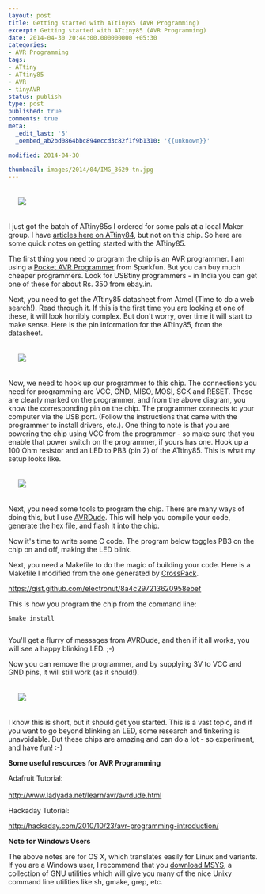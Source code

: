 ```yaml
---
layout: post
title: Getting started with ATtiny85 (AVR Programming)
excerpt: Getting started with ATtiny85 (AVR Programming)
date: 2014-04-30 20:44:00.000000000 +05:30
categories:
- AVR Programming
tags:
- ATtiny
- ATtiny85
- AVR
- tinyAVR
status: publish
type: post
published: true
comments: true
meta:
  _edit_last: '5'
  _oembed_ab2bd0864bbc894eccd3c82f1f9b1310: '{{unknown}}'

modified: 2014-04-30

thumbnail: images/2014/04/IMG_3629-tn.jpg
---
```

<p style="padding: 20px;">
<img src="{{ site.baseurl}}/images/2014/04/IMG_3628.jpg"/>
</p>
<p>I just got the batch of ATtiny85s I ordered for some pals at a local Maker group. I have <a href="http://electronut.in/tag/attiny84/">articles here on ATtiny84</a>, but not on this chip. So here are some quick notes on getting started with the ATtiny85.</p>
<p>The first thing you need to program the chip is an AVR programmer. I am using a <a href="https://www.sparkfun.com/products/9825">Pocket AVR Programmer</a> from Sparkfun. But you can buy much cheaper programmers. Look for USBtiny programmers - in India you can get one of these for about Rs. 350 from ebay.in.</p>
<p><!--more--></p>
<p>Next, you need to get the ATtiny85 datasheet from Atmel (Time to do a web search!). Read through it. If this is the first time you are looking at one of these, it will look horribly complex. But don't worry, over time it will start to make sense. Here is the pin information for the ATtiny85, from the datasheet.</p>

<p style="padding: 20px;">
<img src="{{ site.baseurl }}/images/2014/04/attiny85-pinout.png"/>
</p>
<p>Now, we need to hook up our programmer to this chip. The connections you need for programming are VCC, GND, MISO, MOSI, SCK and RESET. These are clearly marked on the programmer, and from the above diagram, you know the corresponding pin on the chip. The programmer connects to your computer via the USB port. (Follow the instructions that came with the programmer to install drivers, etc.). One thing to note is that you are powering the chip using VCC from the programmer - so make sure that you enable that power switch on the programmer, if yours has one. Hook up a 100 Ohm resistor and an LED to PB3 (pin 2) of the ATtiny85. This is what my setup looks like.</p>

<p style="padding: 20px;">
<img src="{{ site.baseurl }}/images/2014/04/IMG_3629.jpg" />
</p>

<p>Next, you need some tools to program the chip. There are many ways of doing this, but I use <a href="http://savannah.nongnu.org/projects/avrdude">AVRDude</a>. This will help you compile your code, generate the hex file, and flash it into the chip.</p>
<p>Now it's time to write some C code. The program below toggles PB3 on the chip on and off, making the LED blink.</p>
<p><script src="https://gist.github.com/electronut/7f2b10eecd4f88f51ce0.js"></script></p>
<p>Next, you need a Makefile to do the magic of building your code. Here is a Makefile I modified from the one generated by <a href="http://www.obdev.at/products/crosspack/index.html">CrossPack</a>.</p>
<p><a href="https://gist.github.com/electronut/8a4c297213620958ebef">https://gist.github.com/electronut/8a4c297213620958ebef<br />
</a></p>
<p>This is how you program the chip from the command line:</p>
<p><code>$make install<br />
</code></p>
<p>You'll get a flurry of messages from AVRDude, and then if it all works, you will see a happy blinking LED. ;-)</p>
<p>Now you can remove the programmer, and by supplying 3V to VCC and GND pins, it will still work (as it should!).</p>

<p style="padding: 20px;">
<img src="{{ site.baseurl }}/images/2014/04/IMG_3630.jpg"/>
</p>

<p>I know this is short, but it should get you started. This is a vast topic, and if you want to go beyond blinking an LED, some research and tinkering is unavoidable. But these chips are amazing and can do a lot - so experiment, and have fun! :-)</p>
<p><strong>Some useful resources for AVR Programming<br />
</strong></p>
<p>Adafruit Tutorial:<br />
<a href=" http://www.ladyada.net/learn/avr/avrdude.html"><br />
http://www.ladyada.net/learn/avr/avrdude.html</a></p>
<p>Hackaday Tutorial:</p>
<p><a href="http://hackaday.com/2010/10/23/avr-programming-introduction/">http://hackaday.com/2010/10/23/avr-programming-introduction/</a></p>
<p><strong>Note for Windows Users</strong></p>
<p>The above notes are for OS X, which translates easily for Linux and variants. If you are a Windows user, I recommend that you <a href="http://www.mingw.org/wiki/MSYS">download MSYS</a>, a collection of GNU utilities which will give you many of the nice Unixy command line utilities like sh, gmake, grep, etc.</p>
